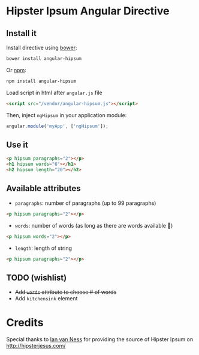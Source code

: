 # Hipster Ipsum Angular Directive

## Install it

Install directive using [bower](http://bower.io):
```bash
bower install angular-hipsum
```

Or [npm](https://www.npmjs.com/):
```bash
npm install angular-hipsum
```

Load script in html after `angular.js` file
```html
<script src="/vendor/angular-hipsum.js"></script>
```

Then, inject `ngHipsum` in your application module:
```javascript
angular.module('myApp', ['ngHipsum']);
```

## Use it
```html
<p hipsum paragraphs="2"></p>
<h1 hipsum words="6"></h1>
<h2 hipsum length="20"></h2>
```

## Available attributes
- `paragraphs`: number of paragraphs (up to 99 paragraphs)
```html
<p hipsum paragraphs="2"></p>
```
- `words`: number of words (as long as there are words available 💩)
```html
<p hipsum words="2"></p>
```
- `length`: length of string
```html
<p hipsum paragraphs="2"></p>
```

## TODO (wishlist)
- ~~Add `words` attribute to choose # of words~~
- Add `kitchensink` element

# Credits
Special thanks to [Ian van Ness](http://ianvanness.com/) for providing the source of Hipster Ipsum on http://hipsterjesus.com/
